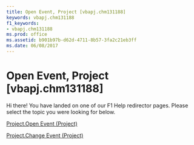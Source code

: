 ```yaml
---
title: Open Event, Project [vbapj.chm131188]
keywords: vbapj.chm131188
f1_keywords:
- vbapj.chm131188
ms.prod: office
ms.assetid: b901b97b-d62d-4711-8b57-3fa2c21eb3ff
ms.date: 06/08/2017
---
```



# Open Event, Project [vbapj.chm131188]

Hi there! You have landed on one of our F1 Help redirector pages. Please select the topic you were looking for below.

[Project.Open Event (Project)](http://msdn.microsoft.com/library/ff66a69b-4190-ddef-ad39-12a3f9f85b9c%28Office.15%29.aspx)

[Project.Change Event (Project)](http://msdn.microsoft.com/library/ef109b59-c7be-0707-9716-13c86180c27c%28Office.15%29.aspx)


